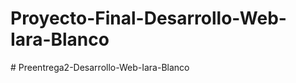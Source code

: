 # Proyecto-Final-Desarrollo-Web-Iara-Blanco
#   P r e e n t r e g a 2 - D e s a r r o l l o - W e b - I a r a - B l a n c o  
 